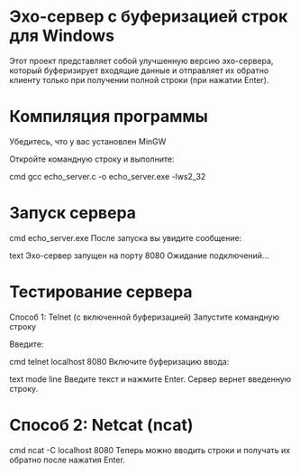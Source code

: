 # Эхо-сервер с буферизацией строк для Windows
Этот проект представляет собой улучшенную версию эхо-сервера, который буферизирует входящие данные и отправляет их обратно клиенту только при получении полной строки (при нажатии Enter).

# Компиляция программы
Убедитесь, что у вас установлен MinGW

Откройте командную строку и выполните:

cmd
gcc echo_server.c -o echo_server.exe -lws2_32

# Запуск сервера
cmd
echo_server.exe
После запуска вы увидите сообщение:

text
Эхо-сервер запущен на порту 8080
Ожидание подключений...

# Тестирование сервера
Способ 1: Telnet (с включенной буферизацией)
Запустите командную строку

Введите:

cmd
telnet localhost 8080
Включите буферизацию ввода:

text
mode line
Введите текст и нажмите Enter. Сервер вернет введенную строку.

# Способ 2: Netcat (ncat)
cmd
ncat -C localhost 8080
Теперь можно вводить строки и получать их обратно после нажатия Enter.

